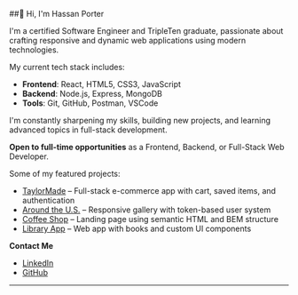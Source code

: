 ##👋 Hi, I'm Hassan Porter

 I'm a certified Software Engineer and TripleTen graduate, passionate about crafting responsive and dynamic web applications using modern technologies.

 My current tech stack includes:
- **Frontend**: React, HTML5, CSS3, JavaScript
- **Backend**: Node.js, Express, MongoDB
- **Tools**: Git, GitHub, Postman, VSCode

 I'm constantly sharpening my skills, building new projects, and learning advanced topics in full-stack development.

 **Open to full-time opportunities** as a Frontend, Backend, or Full-Stack Web Developer.

 Some of my featured projects:
- [TaylorMade](https://github.com/GoReala23/TaylorMade) – Full-stack e-commerce app with cart, saved items, and authentication
- [Around the U.S.](https://github.com/GoReala23/se_project_aroundtheus) – Responsive gallery with token-based user system
- [Coffee Shop](https://github.com/GoReala23/se_project_coffeeshop) – Landing page using semantic HTML and BEM structure
- [Library App](https://github.com/GoReala23/se_project_library) – Web app with books and custom UI components

 **Contact Me**  
- [LinkedIn](https://www.linkedin.com/in/hassan-porter-7551aa161/)  
- [GitHub](https://github.com/GoReala23)

---
